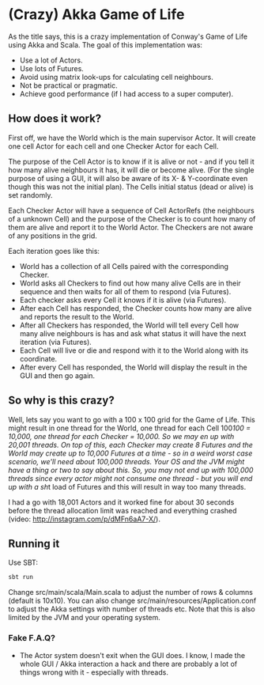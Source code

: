 # (Crazy) Akka Game of Life
As the title says, this is a crazy implementation of Conway's Game of Life using Akka and Scala. The goal of this implementation was:
 * Use a lot of Actors.
 * Use lots of Futures.
 * Avoid using matrix look-ups for calculating cell neighbours.
 * Not be practical or pragmatic.
 * Achieve good performance (if I had access to a super computer).

## How does it work?
First off, we have the World which is the main supervisor Actor. It will create one cell Actor for each cell and one Checker Actor for each Cell.

The purpose of the Cell Actor is to know if it is alive or not - and if you tell it how many alive neighbours it has, it will die or become alive. (For the single purpose of using a GUI, it will also be aware of its X- & Y-coordinate even though this was not the initial plan). The Cells initial status (dead or alive) is set randomly.

Each Checker Actor will have a sequence of Cell ActorRefs (the neighbours of a unknown Cell) and the purpose of the Checker is to count how many of them are alive and report it to the World Actor. The Checkers are not aware of any positions in the grid.

Each iteration goes like this:
 * World has a collection of all Cells paired with the corresponding Checker.
 * World asks all Checkers to find out how many alive Cells are in their sequence and then waits for all of them to respond (via Futures).
 * Each checker asks every Cell it knows if it is alive (via Futures).
 * After each Cell has responded, the Checker counts how many are alive and reports the result to the World.
 * After all Checkers has responded, the World will tell every Cell how many alive neighbours is has and ask what status it will have the next iteration (via Futures).
 * Each Cell will live or die and respond with it to the World along with its coordinate.
 * After every Cell has responded, the World will display the result in the GUI and then go again.

## So why is this crazy?
Well, lets say you want to go with a 100 x 100 grid for the Game of Life. This might result in one thread for the World, one thread for each Cell 100*100 = 10,000, one thread for each Checker = 10,000. So we may en up with 20,001 threads. On top of this, each Checker may create 8 Futures and the World may create up to 10,000 Futures at a time - so in a weird worst case scenario, we'll need about 100,000 threads. Your OS and the JVM might have a thing or two to say about this. So, you may not end up with 100,000 threads since every actor might not consume one thread - but you will end up with a sh*t load of Futures and this will result in way too many threads.

I had a go with 18,001 Actors and it worked fine for about 30 seconds before the thread allocation limit was reached and everything crashed (video: http://instagram.com/p/dMFn6aA7-X/).

## Running it
Use SBT:

```bash
sbt run
```

Change src/main/scala/Main.scala to adjust the number of rows & columns (default is 10x10). You can also change src/main/resources/Application.conf to adjust the Akka settings with number of threads etc. Note that this is also limited by the JVM and your operating system.


### Fake F.A.Q?
 * The Actor system doesn't exit when the GUI does.
 I know, I made the whole GUI / Akka interaction a hack and there are probably a lot of things wrong with it - especially with threads.